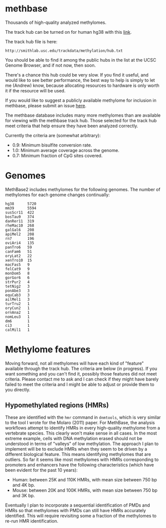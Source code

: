# methbase
Thousands of high-quality analyzed methylomes.

The track hub can be turned on for human hg38 with this
[link](http://genome.ucsc.edu/cgi-bin/hgTracks?hubUrl=http://smithlab.usc.edu/trackdata/methylation/hub.txt&genome=hg38&position=lastDbPos).

The track hub file is here:
```text
http://smithlab.usc.edu/trackdata/methylation/hub.txt
```
You should be able to find it among the public hubs in the list at the UCSC
Genome Browser, and if not now, then soon.

There's a chance this hub could be very slow. If you find it useful, and
would like to see better performance, the best way to help is simply to let
me (Andrew) know, because allocating resources to hardware is only worth
it if the resource will be used.

If you would like to suggest a publicly available methylome for
inclusion in methbase, please submit an issue
[here](https://github.com/smithlabcode/methbase/issues).

The methbase database includes many more methylomes than are available
for viewing with the methbase track hub. Those selected for the track
hub meet criteria that help ensure they have been analyzed correctly.

Currently the criteria are (somewhat arbitrary):

- 0.9: Minimum bisulfite conversion rate.
- 1.0: Minimum average coverage across the genome.
- 0.7: Minimum fraction of CpG sites covered.

# Genomes

MethBase2 includes methylomes for the following genomes. The number of
methylomes for each genome changes continually:

```text
hg38      5720
mm39      5594
susScr11  422
bosTau9   374
danRer11  319
rheMac10  268
galGal6   208
apiMel2   208
rn7       196
oviAri4   135
panTro6   59
canFam6   51
oryLat2   22
xenTro10  15
macFas5   9
felCat9   9
monDom5   8
gorGor6   6
strPur2   4
tetNig2   3
ponAbe3   3
equCab3   3
ailMel1   3
turTru2   1
oryCun2   1
ornAna2   1
nomLeu3   1
dm6       1
ci3       1
calMil1   1
```

# Methylome features

Moving forward, not all methylomes will have each kind of "feature" available
through the track hub. The criteria are below (in progress). If you want something
and you can't find it, possibly those features did not meet criteria. Please contact
me to ask and I can check if they might have barely failed to meet the criteria
and I might be able to adjust or provide them to you directly.

## Hypomethylated regions (HMRs)

These are identified with the `hmr` command in `dnmtools`, which is
very similar to the tool I wrote for the Molaro (2011) paper. For
MethBase, the analysis workflows attempt to identify HMRs in every
high-quality methylome from a vertebrate species. This clearly won't
make sense in all cases. In the most extreme example, cells with DNA
methylation erased should not be understood in terms of "valleys" of
low methylation. The approach I plan to implement will be to exclude
HMRs when they seem to be driven by a different biological feature.
This means identifying methylomes that are outliers. So far it seems
like most methylomes with HMRs corresponding to promoters and
enhancers have the following characteristics (which have been evident
for the past 10 years):

- Human: between 25K and 110K HMRs, with mean size between 750 bp and 4K bp.
- Mouse: between 20K and 100K HMRs, with mean size between 750 bp and 3K bp.

Eventually I plan to incorporate a sequential identification of PMDs
and HMRs so that methylomes with PMDs can still have HMRs accurately
identified. This will require revisiting some a fraction of the
methylomes to re-run HMR identification.
